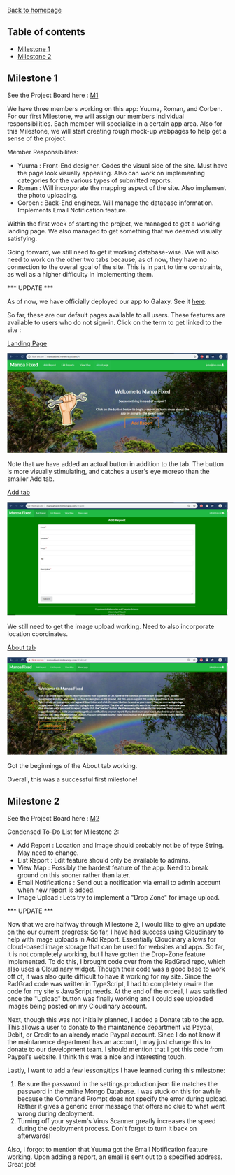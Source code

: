 [Back to homepage](index.html)

## Table of contents

* [Milestone 1](#Milestone-1)
* [Milestone 2](#Milestone-2)

## Milestone 1 

See the Project Board here : [M1](https://github.com/orgs/manoa-fixed/projects/3)

We have three members working on this app: Yuuma, Roman, and Corben. For our first Milestone, we will assign our members individual responsibilities. Each member will specialize in a certain app area. Also for this Milestone, we will start creating rough mock-up webpages to help get a sense of the project.

Member Responsibilites:

* Yuuma : Front-End designer. Codes the visual side of the site. Must have the page look visually appealing. Also can work on implementing categories for the various types of submitted reports.
* Roman : Will incorporate the mapping aspect of the site. Also implement the photo uploading.
* Corben : Back-End engineer. Will manage the database information. Implements Email Notification feature.

Within the first week of starting the project, we managed to get a working landing page. We also managed to get something that we deemed visually satisfying.

Going forward, we still need to get it working database-wise. We will also need to work on the other two tabs because, as of now, they have no connection to the overall goal of the site. This is in part to time constraints, as well as a higher difficulty in implementing them. 

*** UPDATE ***

As of now, we have officially deployed our app to Galaxy. See it [here](http://manoafixed.meteorapp.com/#/).

So far, these are our default pages available to all users. These features are available to users who do not sign-in.
Click on the term to get linked to the site :

[Landing Page](http://manoafixed.meteorapp.com/#/)

<img src="galaxy.PNG">

Note that we have added an actual button in addition to the tab. The button is more visually stimulating, and catches a user's eye moreso than the smaller Add tab.

[Add tab](http://manoafixed.meteorapp.com/#/add)

<img src="add.PNG">

We still need to get the image upload working. Need to also incorporate location coordinates.

[About tab](http://manoafixed.meteorapp.com/#/list)

<img src="about.PNG">

Got the beginnings of the About tab working.

Overall, this was a successful first milestone!

## Milestone 2

See the Project Board here : [M2](https://github.com/orgs/manoa-fixed/projects/4)

Condensed To-Do List for Milestone 2:

* Add Report : Location and Image should probably not be of type String. May need to change.
* List Report : Edit feature should only be available to admins. 
* View Map : Possibly the hardest feature of the app. Need to break ground on this sooner rather than later.
* Email Notifications : Send out a notification via email to admin account when new report is added.
* Image Upload : Lets try to implement a "Drop Zone" for image upload.

*** UPDATE ***

Now that we are halfway through Milestone 2, I would like to give an update on the our current progress:
So far, I have had success using [Cloudinary](https://cloudinary.com/) to help with image uploads in Add Report. Essentially Cloudinary allows for cloud-based image storage that can be used for websites and apps. So far, it is not completely working, but I have gotten the Drop-Zone feature implemented. To do this, I brought code over from the RadGrad repo, which also uses a Cloudinary widget. Though their code was a good base to work off of, it was also quite difficult to have it working for my site. Since the RadGrad code was written in TypeScript, I had to completely rewire the code for my site's JavaScript needs. At the end of the ordeal, I was satisfied once the "Upload" button was finally working and I could see uploaded images being posted on my Cloudinary account.

Next, though this was not initially planned, I added a Donate tab to the app. This allows a user to donate to the maintanence department via Paypal, Debit, or Credit to an already made Paypal account. Since I do not know if the maintanence department has an account, I may just change this to donate to our development team. I should mention that I got this code from Paypal's website. I think this was a nice and interesting touch.

Lastly, I want to add a few lessons/tips I have learned during this milestone:
1. Be sure the password in the settings.production.json file matches the password in the online Mongo Database. I was stuck on this for awhile because the Command Prompt does not specify the error during upload. Rather it gives a generic error message that offers no clue to what went wrong during deployment.
2. Turning off your system's Virus Scanner greatly increases the speed during the deployment process. Don't forget to turn it back on afterwards!

Also, I forgot to mention that Yuuma got the Email Notification feature working. Upon adding a report, an email is sent out to a specified address. Great job!

